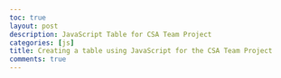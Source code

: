 ```yaml
---
toc: true
layout: post
description: JavaScript Table for CSA Team Project
categories: [js]
title: Creating a table using JavaScript for the CSA Team Project
comments: true
---
```

<!DOCTYPE html>
<html>

<head>
    <meta charset="UTF-8">
    <style></style>
</head>

<body>
<div id="output_div"></div>
<script> 
    function TeamMembers(name, age, role) {
    this.name = name;
    this.age = age;
    this.role = role;
    }
    <!-- space -->
    var team = [
        new TeamMembers("Vidhi Kulkarni", 16, "Scrum Master"),
        new TeamMembers("Lily Wu", 16, "DevOps"),
        new TeamMembers("Riya Patil", 16, "Frontend"),
        new TeamMembers("William Wu", 16, "Backend")
    ];
    <!-- space -->
    function Combine(team) {
        this.team = team;
        this.combine = [];
        this.team.forEach(people => {this.combine.push(people);});
    }
    <!-- space -->
    printTeam = new Combine(team);
    <!-- space -->
    var outputHTML = "";
    outputHTML += "<table>";
    outputHTML += "<tr>";
    outputHTML += "<td>" + "Name" + "</td>";
    outputHTML += "<td>" + "Age" + "</td>";
    outputHTML += "<td>" + "Role" + "</td>";
    outputHTML += "</tr>";
    <!-- space -->
    var week = 0;
    for (var row of printTeam.combine) {
        outputHTML += "<tr>";
        outputHTML += "<td>" + row.name + "</td>";
        outputHTML += "<td>" + row.age + "</td>";
        outputHTML += "<td>" + row.role + "</td>";
        outputHTML += "</tr>";
    }
    outputHTML += "</table>";
    <!-- space -->
    document.getElementById("output_div").innerHTML = outputHTML;
</script>

</body>

</html>